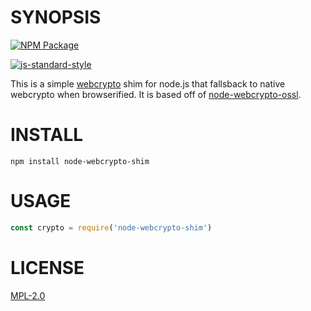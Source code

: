 # SYNOPSIS 
[![NPM Package](https://img.shields.io/npm/v/node-webcrypto-shim.svg?style=flat-square)](https://www.npmjs.org/package/node-webcrypto-shim)

[![js-standard-style](https://cdn.rawgit.com/feross/standard/master/badge.svg)](https://github.com/feross/standard)  

This is a simple [webcrypto](https://developer.mozilla.org/en-US/docs/Web/API/Web_Crypto_API) shim for node.js that fallsback to native webcrypto when browserified. It is based off of [node-webcrypto-ossl](https://www.npmjs.com/package/node-webcrypto-ossl).

# INSTALL
`npm install node-webcrypto-shim`

# USAGE

```javascript
const crypto = require('node-webcrypto-shim')
```

# LICENSE
[MPL-2.0](https://tldrlegal.com/license/mozilla-public-license-2.0-(mpl-2))
